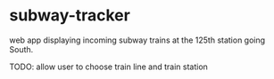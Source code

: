 # subway-tracker
web app displaying incoming subway trains at the 125th station going South.

TODO: allow user to choose train line and train station
